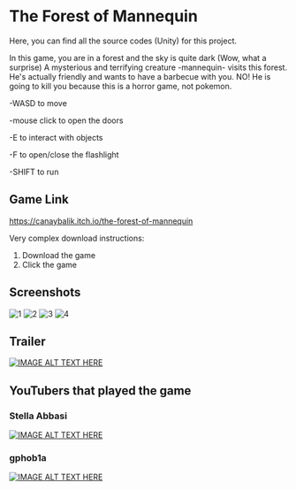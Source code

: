 # The Forest of Mannequin

Here, you can find all the source codes (Unity) for this project.

In this game, you are in a forest and the sky is quite dark (Wow, what a surprise) A mysterious and terrifying creature -mannequin- visits this forest. He's actually friendly and wants to have a barbecue with you. NO! He is going to kill you because this is a horror game, not pokemon.

-WASD to move

-mouse click to open the doors

-E to interact with objects

-F to open/close the flashlight

-SHIFT to run

## Game Link 
https://canaybalik.itch.io/the-forest-of-mannequin

Very complex download instructions:
1. Download the game
2. Click the game

## Screenshots

![1](https://user-images.githubusercontent.com/61124496/106884047-dca6c300-66f1-11eb-849f-2cb004d8c935.png)
![2](https://user-images.githubusercontent.com/61124496/106884051-ddd7f000-66f1-11eb-91d4-11416ff43ad5.png)
![3](https://user-images.githubusercontent.com/61124496/106884053-df091d00-66f1-11eb-90b0-2b41ff239b21.png)
![4](https://user-images.githubusercontent.com/61124496/106884055-df091d00-66f1-11eb-97b4-ea27b9b7bd8c.png)

## Trailer

[![IMAGE ALT TEXT HERE](https://img.youtube.com/vi/en00t3DuKFU/0.jpg)](https://www.youtube.com/watch?v=en00t3DuKFU)



## YouTubers that played the game

### Stella Abbasi

[![IMAGE ALT TEXT HERE](https://img.youtube.com/vi/xG4KcbvTwBA/0.jpg)](https://www.youtube.com/watch?v=xG4KcbvTwBA)

### gphob1a

[![IMAGE ALT TEXT HERE](https://img.youtube.com/vi/NPirSOXj_Bs/0.jpg)](https://www.youtube.com/watch?v=NPirSOXj_Bs)
